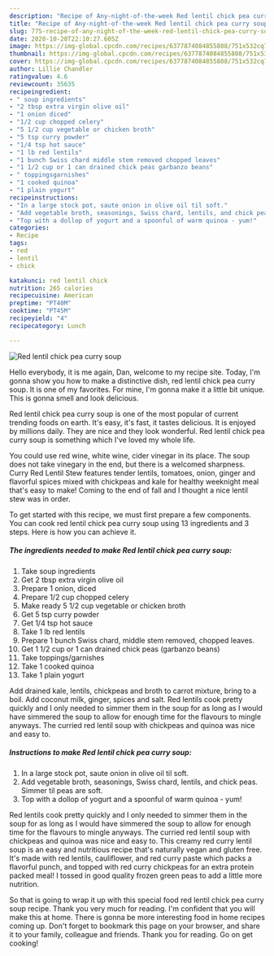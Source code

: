 ```yaml
---
description: "Recipe of Any-night-of-the-week Red lentil chick pea curry soup"
title: "Recipe of Any-night-of-the-week Red lentil chick pea curry soup"
slug: 775-recipe-of-any-night-of-the-week-red-lentil-chick-pea-curry-soup
date: 2020-10-20T22:10:27.605Z
image: https://img-global.cpcdn.com/recipes/6377874084855808/751x532cq70/red-lentil-chick-pea-curry-soup-recipe-main-photo.jpg
thumbnail: https://img-global.cpcdn.com/recipes/6377874084855808/751x532cq70/red-lentil-chick-pea-curry-soup-recipe-main-photo.jpg
cover: https://img-global.cpcdn.com/recipes/6377874084855808/751x532cq70/red-lentil-chick-pea-curry-soup-recipe-main-photo.jpg
author: Lillie Chandler
ratingvalue: 4.6
reviewcount: 35635
recipeingredient:
- " soup ingredients"
- "2 tbsp extra virgin olive oil"
- "1 onion diced"
- "1/2 cup chopped celery"
- "5 1/2 cup vegetable or chicken broth"
- "5 tsp curry powder"
- "1/4 tsp hot sauce"
- "1 lb red lentils"
- "1 bunch Swiss chard middle stem removed chopped leaves"
- "1 1/2 cup or 1 can drained chick peas garbanzo beans"
- " toppingsgarnishes"
- "1 cooked quinoa"
- "1 plain yogurt"
recipeinstructions:
- "In a large stock pot, saute onion in olive oil til soft."
- "Add vegetable broth, seasonings, Swiss chard, lentils, and chick peas. Simmer til peas are soft."
- "Top with a dollop of yogurt and a spoonful of warm quinoa - yum!"
categories:
- Recipe
tags:
- red
- lentil
- chick

katakunci: red lentil chick 
nutrition: 265 calories
recipecuisine: American
preptime: "PT40M"
cooktime: "PT45M"
recipeyield: "4"
recipecategory: Lunch

---
```



![Red lentil chick pea curry soup](https://img-global.cpcdn.com/recipes/6377874084855808/751x532cq70/red-lentil-chick-pea-curry-soup-recipe-main-photo.jpg)

Hello everybody, it is me again, Dan, welcome to my recipe site. Today, I'm gonna show you how to make a distinctive dish, red lentil chick pea curry soup. It is one of my favorites. For mine, I'm gonna make it a little bit unique. This is gonna smell and look delicious.

Red lentil chick pea curry soup is one of the most popular of current trending foods on earth. It's easy, it's fast, it tastes delicious. It is enjoyed by millions daily. They are nice and they look wonderful. Red lentil chick pea curry soup is something which I've loved my whole life.

You could use red wine, white wine, cider vinegar in its place. The soup does not take vinegary in the end, but there is a welcomed sharpness. Curry Red Lentil Stew features tender lentils, tomatoes, onion, ginger and flavorful spices mixed with chickpeas and kale for healthy weeknight meal that&#39;s easy to make! Coming to the end of fall and I thought a nice lentil stew was in order.


To get started with this recipe, we must first prepare a few components. You can cook red lentil chick pea curry soup using 13 ingredients and 3 steps. Here is how you can achieve it.

<!--inarticleads1-->

##### The ingredients needed to make Red lentil chick pea curry soup:

1. Take  soup ingredients
1. Get 2 tbsp extra virgin olive oil
1. Prepare 1 onion, diced
1. Prepare 1/2 cup chopped celery
1. Make ready 5 1/2 cup vegetable or chicken broth
1. Get 5 tsp curry powder
1. Get 1/4 tsp hot sauce
1. Take 1 lb red lentils
1. Prepare 1 bunch Swiss chard, middle stem removed, chopped leaves.
1. Get 1 1/2 cup or 1 can drained chick peas (garbanzo beans)
1. Take  toppings/garnishes
1. Take 1 cooked quinoa
1. Take 1 plain yogurt


Add drained kale, lentils, chickpeas and broth to carrot mixture, bring to a boil. Add coconut milk, ginger, spices and salt. Red lentils cook pretty quickly and I only needed to simmer them in the soup for as long as I would have simmered the soup to allow for enough time for the flavours to mingle anyways. The curried red lentil soup with chickpeas and quinoa was nice and easy to. 

<!--inarticleads2-->

##### Instructions to make Red lentil chick pea curry soup:

1. In a large stock pot, saute onion in olive oil til soft.
1. Add vegetable broth, seasonings, Swiss chard, lentils, and chick peas. Simmer til peas are soft.
1. Top with a dollop of yogurt and a spoonful of warm quinoa - yum!


Red lentils cook pretty quickly and I only needed to simmer them in the soup for as long as I would have simmered the soup to allow for enough time for the flavours to mingle anyways. The curried red lentil soup with chickpeas and quinoa was nice and easy to. This creamy red curry lentil soup is an easy and nutritious recipe that&#39;s naturally vegan and gluten free. It&#39;s made with red lentils, cauliflower, and red curry paste which packs a flavorful punch, and topped with red curry chickpeas for an extra protein packed meal! I tossed in good quality frozen green peas to add a little more nutrition. 

So that is going to wrap it up with this special food red lentil chick pea curry soup recipe. Thank you very much for reading. I'm confident that you will make this at home. There is gonna be more interesting food in home recipes coming up. Don't forget to bookmark this page on your browser, and share it to your family, colleague and friends. Thank you for reading. Go on get cooking!
